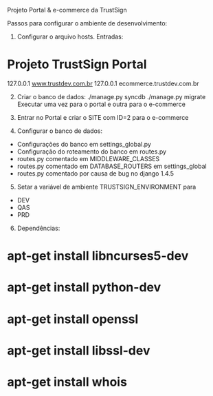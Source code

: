 Projeto Portal & e-commerce da TrustSign

Passos para configurar o ambiente de desenvolvimento:
1) Configurar o arquivo hosts. Entradas:
# Projeto TrustSign Portal
127.0.0.1       www.trustdev.com.br
127.0.0.1       ecommerce.trustdev.com.br

2) Criar o banco de dados:
./manage.py syncdb
./manage.py migrate
Executar uma vez para o portal e outra para o e-commerce

3) Entrar no Portal e criar o SITE com ID=2 para o e-commerce

4) Configurar o banco de dados:
  - Configurações do banco em settings_global.py
  - Configuração do roteamento do banco em routes.py
  - routes.py comentado em MIDDLEWARE_CLASSES
  - routes.py comentado em DATABASE_ROUTERS em settings_global
  - routes.py comentado por causa de bug no django 1.4.5

5) Setar a variável de ambiente TRUSTSIGN_ENVIRONMENT para
  - DEV
  - QAS
  - PRD

6) Dependências:
# apt-get install libncurses5-dev
# apt-get install python-dev
# apt-get install openssl
# apt-get install libssl-dev
# apt-get install whois